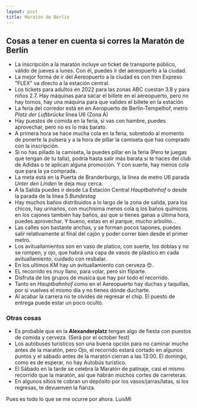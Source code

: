 ```yaml
---
layout: post
title: Maratón de Berlín
---
```


## Cosas a tener en cuenta si corres la Maratón de Berlín ##

* La inscripción a la maratón incluye un ticket de transporte público, válido de jueves a lunes. Con él, puedes ir del aereopuerto a la ciudad. 
* La mejor forma de ir del Aereopuerto a la ciudad es con tren Expreso "FLEX" va directo a la estación central. 
* Los tickets para adultos en 2022 para las zonas ABC cuestan 3.8 y para niños 2.7. Hay máquinas para sacar el billete en el aereopuerto, pero no hay tornos, hay una máquina para que valides el billete en la estación 
* La feria del corredor está en en Aeropuerto de Berlín-Tempelhof, metro _Platz der Luftbrücke_ línea U6 (Zona A)
* Hay puestos de comida en la feria, si vas con hambre, puedes aprovechar, pero no es lo más barato. 
* A primera hora se hace mucha cola en la feria, sobretodo al momento de ponerte la pulsera y a la hora de pillar la camiseta que has comprado con la inscripción. 
* Si no has pillado la camiseta, la puedes pillar en la feria (Pero te juegas que tengan de tu talla), podría hasta salir más barata si te haces del club de Adidas o te aplican alguna promoción. Y con suerte, hay menos cola que para la ya comprada. 
* La meta está en la Puerta de Branderburgo, la línea de metro U6 parada _Unter den Linden_ te deja muy cerca. 
* A la Salida puedes ir desde La Estación Central _Hauptbahnhof_ o desde  la parada de la línea 5 _Bundestag_
* Hay muchos baños distribuidos a lo largo de la zona de salida, para los chicos, hay urinarios, con muchisima menos cola q los baños químicos. en los cajones también hay baños, así que si tienes ganas a última hora, puedes aprovechar. Y bueno, estas en el parque, mucho arbolito... 
* Las calles son bastante anchas, y se forman pocos tapones, puedes salir relativamente al final del cajón y poder correr bien desde el primer metro. 
* Los avituallamientos son en vaso de platico, con suerte, los doblas y no se rompen, y ojo, que habrá una capa de vasos de plástico en cada avituallamiento, cuidado con resbalar.
* En los ultimos KM hay un avituallamiento con cerveza 😍. 
* EL recorrido es muy llano, para volar, pero sin fliparte. 
* Disfruta de los grupos de musica que hay por todo el recorrido. 
* Tanto en _Hauptbahnhof_ como en el Aereopuerto hay duchas y taquillas, por si vuelves el mismo día y no tienes dónde ducharte. 
* Al acabar la carrera no te olvides de regresar el chip. El puesto de entrega puede estar un poco oculto.

### Otras cosas

* Es probable que en la **Alexanderplatz** tengan algo de fiesta con puestos de comida y cerveza. (Será por el october fest)
* Los autobuses turisticos son una buena opción para no caminar mucho antes de la maratón, pero Ojo, el recorrido estará cortado en algunos puntos y el sábado antes de la maratón cierran a las 13:00. El domingo, como es de esperar, no hay Autobús turistico. 
* El Sábado en la tarde se celebra la Maratón de patinaje, casi el mismo recorrido que la maratón, así que habrán muchos cortes de carreteras. 
* En algunos sitios te cobran un depósito por los vasos/jarras/latas, si los regresas, te devuenven la fianza. 


Pues es todo lo que se me ocurre por ahora. 
LuisMi

